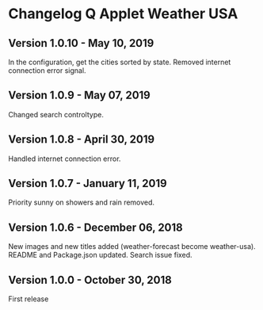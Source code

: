 # Changelog Q Applet Weather USA

## Version 1.0.10 - May 10, 2019

In the configuration, get the cities sorted by state.
Removed internet connection error signal.

## Version 1.0.9 - May 07, 2019

Changed search controltype.

## Version 1.0.8 - April 30, 2019

Handled internet connection error.

## Version 1.0.7 - January 11, 2019

Priority sunny on showers and rain removed.

## Version 1.0.6 - December 06, 2018

New images and new titles added (weather-forecast become weather-usa).
README and Package.json updated.
Search issue fixed.

## Version 1.0.0 - October 30, 2018

First release
